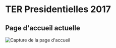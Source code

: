 # TER Presidentielles 2017
   
## Page d'accueil actuelle   
![Capture de la page d'accueil](http://img15.hostingpics.net/pics/206267AccueilTER.png)
